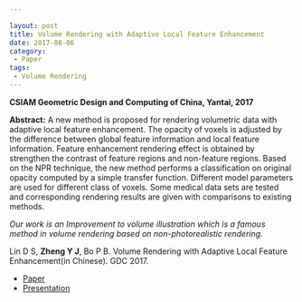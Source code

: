 ```yaml
---

layout: post
title: Volume Rendering with Adaptive Local Feature Enhancement
date: 2017-08-06
category:
 - Paper
tags:
 - Volume Rendering
---
```

__CSIAM Geometric Design and Computing of China, Yantai, 2017__

__Abstract:__ A new method is proposed for rendering volumetric data with adaptive local feature enhancement. The opacity of voxels is adjusted by the difference between global feature information and local feature information. Feature enhancement rendering effect is obtained by strengthen the contrast of feature regions and non-feature regions. Based on the NPR technique, the new method performs a classification on original opacity computed by a simple transfer function. Different model parameters are used for different class of voxels. Some medical data sets are tested and corresponding rendering results are given with comparisons to existing methods.

_Our work is an Improvement to volume illustration which is a famous method in volume rendering based on non-photorealistic rendering._

Lin D S, __Zheng Y J__, Bo P B. Volume Rendering with Adaptive Local Feature Enhancement(in Chinese). GDC 2017.


* [Paper](https://paulyzheng.github.io/paper/2017-03.pdf)     
* [Presentation](https://paulyzheng.github.io/paper/2017-03-report.pdf)
